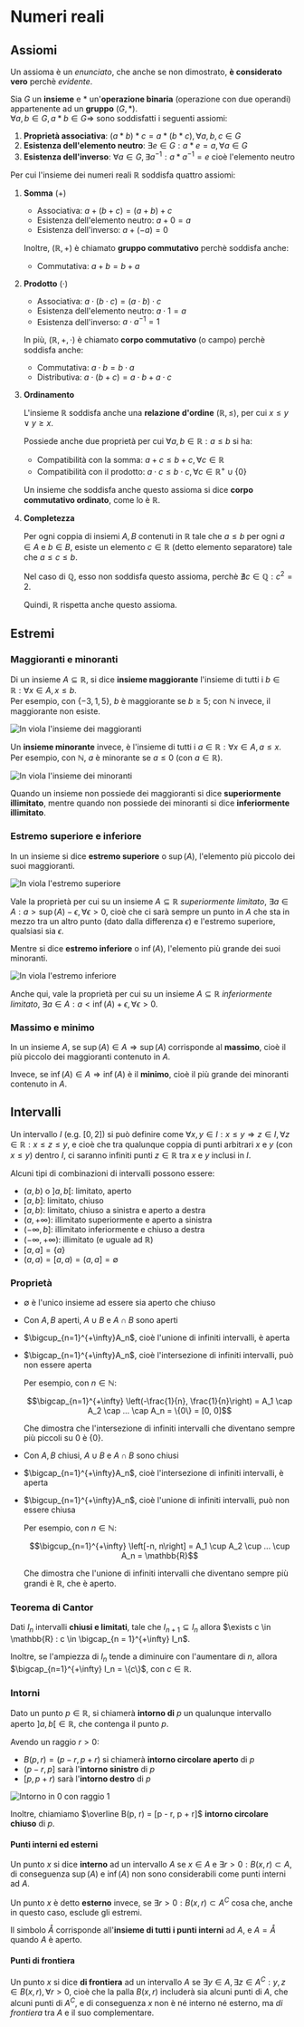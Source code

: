 # Numeri reali

## Assiomi

Un assioma è un _enunciato_, che anche se non dimostrato, **è considerato vero** perchè _evidente_.

Sia $G$ un **insieme** e $\ast$ un'**operazione binaria** (operazione con due operandi) appartenente ad un **gruppo** $(G, \ast)$. \
$\forall a, b \in G, a \ast b \in G \Rightarrow$ sono soddisfatti i seguenti assiomi:
1. **Proprietà associativa**: $(a \ast b) \ast c = a \ast (b \ast c), \forall a, b, c \in G$
2. **Esistenza dell'elemento neutro**: $\exists e \in G : a \ast e = a, \forall a \in G$
3. **Esistenza dell'inverso**: $\forall a \in G, \exists a^{-1} : a \ast a^{-1} = e$ cioè l'elemento neutro

Per cui l'insieme dei numeri reali $\mathbb{R}$ soddisfa quattro assiomi:

1. **Somma** ($+$)
	- Associativa: $a + (b + c) = (a + b) + c$
	- Esistenza dell'elemento neutro: $a + 0 = a$
	- Esistenza dell'inverso: $a + (-a) = 0$

	Inoltre, $(\mathbb{R}, +)$ è chiamato **gruppo commutativo** perchè soddisfa anche:
	- Commutativa: $a + b = b + a$

2. **Prodotto** ($\cdot$)
	- Associativa: $a \cdot (b \cdot c) = (a \cdot b) \cdot c$
	- Esistenza dell'elemento neutro: $a \cdot 1 = a$
	- Esistenza dell'inverso: $a \cdot a^{-1} = 1$

	In più, $(\mathbb{R}, +, \cdot)$ è chiamato **corpo commutativo** (o campo) perchè soddisfa anche:
	- Commutativa: $a \cdot b = b \cdot a$
	- Distributiva: $a \cdot (b + c) = a \cdot b + a \cdot c$

3. **Ordinamento**

	L'insieme $\mathbb{R}$ soddisfa anche una **relazione d'ordine** $(\mathbb{R}, \leq)$, per cui $x \leq y \lor y \geq x$.

	Possiede anche due proprietà per cui $\forall a, b \in \mathbb{R} : a \leq b$ si ha:
	- Compatibilità con la somma: $a + c \leq b + c, \forall c \in \mathbb{R}$
	- Compatibilità con il prodotto: $a \cdot c \leq b \cdot c, \forall c \in \mathbb{R}^+ \cup \{0\}$

	Un insieme che soddisfa anche questo assioma si dice **corpo commutativo ordinato**, come lo è $\mathbb{R}$.

4. **Completezza**

	Per ogni coppia di insiemi $A, B$ contenuti in $\mathbb{R}$ tale che $a \leq b$ per ogni $a \in A$ e $b \in B$, esiste un elemento $c \in \mathbb{R}$ (detto elemento separatore) tale che $a \leq c \leq b$.

	Nel caso di $\mathbb{Q}$, esso non soddisfa questo assioma, perchè $\nexists c \in \mathbb{Q} : c^2 = 2$.

	Quindi, $\mathbb{R}$ rispetta anche questo assioma.

## Estremi

### Maggioranti e minoranti

Di un insieme $A \subseteq \mathbb{R}$, si dice **insieme maggiorante** l'insieme di tutti i $b \in \mathbb{R} : \forall x \in A, x \leq b$. \
Per esempio, con $\{-3, 1, 5\}$, $b$ è maggiorante se $b \geq 5$; con $\mathbb{N}$ invece, il maggiorante non esiste.

![In viola l'insieme dei maggioranti](https://i.imgur.com/hrF0Dll.png)

Un **insieme minorante** invece, è l'insieme di tutti i $a \in \mathbb{R} : \forall x \in A, a \leq x$. \
Per esempio, con $\mathbb{N}$, $a$ è minorante se $a \leq 0$ (con $a \in \mathbb{R}$).

![In viola l'insieme dei minoranti](https://i.imgur.com/WLtHOtA.png)

Quando un insieme non possiede dei maggioranti si dice **superiormente illimitato**, mentre quando non possiede dei minoranti si dice **inferiormente illimitato**.

### Estremo superiore e inferiore

In un insieme si dice **estremo superiore** o $\sup(A)$, l'elemento più piccolo dei suoi maggioranti.

![In viola l'estremo superiore](https://i.imgur.com/9cLTncL.png)

Vale la proprietà per cui su un insieme $A \subseteq \mathbb{R}$ _superiormente limitato_, $\exists a \in A : a > \sup(A) - \epsilon, \forall \epsilon > 0$, cioè che ci sarà sempre un punto in $A$ che sta in mezzo tra un altro punto (dato dalla differenza $\epsilon$) e l'estremo superiore, qualsiasi sia $\epsilon$.

Mentre si dice **estremo inferiore** o $\inf(A)$, l'elemento più grande dei suoi minoranti.

![In viola l'estremo inferiore](https://i.imgur.com/Tf7YnMZ.png)

Anche qui, vale la proprietà per cui su un insieme $A \subseteq \mathbb{R}$ _inferiormente limitato_, $\exists a \in A : a < \inf(A) + \epsilon, \forall \epsilon > 0$.

### Massimo e minimo

In un insieme $A$, se $\sup(A) \in A \Rightarrow \sup(A)$ corrisponde al **massimo**, cioè il più piccolo dei maggioranti contenuto in $A$.

Invece, se $\inf(A) \in A \Rightarrow \inf(A)$ è il **minimo**, cioè il più grande dei minoranti contenuto in $A$.

## Intervalli

Un intervallo $I$ (e.g. $[0, 2]$) si può definire come $\forall x, y \in I : x \leq y \Rightarrow z \in I, \forall z \in \mathbb{R} : x \leq z \leq y$, e cioè che tra qualunque coppia di punti arbitrari $x$ e $y$ (con $x \leq y$) dentro $I$, ci saranno infiniti punti $z \in \mathbb{R}$ tra $x$ e $y$ inclusi in $I$.

Alcuni tipi di combinazioni di intervalli possono essere:
- $(a, b)$ o $]a, b[$: limitato, aperto
- $[a, b]$: limitato, chiuso
- $[a, b)$: limitato, chiuso a sinistra e aperto a destra
- $(a, +\infty)$: illimitato superiormente e aperto a sinistra
- $(-\infty, b]$: illimitato inferiormente e chiuso a destra
- $(-\infty, +\infty)$: illimitato (e uguale ad $\mathbb{R}$)
- $[a, a] = \{a\}$
- $(a, a) = [a, a) = (a, a] = \emptyset$

### Proprietà

- $\emptyset$ è l'unico insieme ad essere sia aperto che chiuso
- Con $A, B$ aperti, $A \cup B$ e $A \cap B$ sono aperti
- $\bigcup_{n=1}^{+\infty}A_n$, cioè l'unione di infiniti intervalli, è aperta
- $\bigcap_{n=1}^{+\infty}A_n$, cioè l'intersezione di infiniti intervalli, può non essere aperta

	Per esempio, con $n \in \mathbb{N}$:

	$$\bigcap_{n=1}^{+\infty} \left(-\frac{1}{n}, \frac{1}{n}\right) = A_1 \cap A_2 \cap ... \cap A_n = \{0\} = [0, 0]$$

	Che dimostra che l'intersezione di infiniti intervalli che diventano sempre più piccoli su $0$ è $\{0\}$.

- Con $A, B$ chiusi, $A \cup B$ e $A \cap B$ sono chiusi
- $\bigcap_{n=1}^{+\infty}A_n$, cioè l'intersezione di infiniti intervalli, è aperta
- $\bigcup_{n=1}^{+\infty}A_n$, cioè l'unione di infiniti intervalli, può non essere chiusa

	Per esempio, con $n \in \mathbb{N}$:

	$$\bigcup_{n=1}^{+\infty} \left[-n, n\right] = A_1 \cup A_2 \cup ... \cup A_n = \mathbb{R}$$

	Che dimostra che l'unione di infiniti intervalli che diventano sempre più grandi è $\mathbb{R}$, che è aperto.

### Teorema di Cantor

Dati $I_n$ intervalli **chiusi e limitati**, tale che $I_{n+1} \subseteq I_n$ allora $\exists c \in \mathbb{R} : c \in \bigcap_{n = 1}^{+\infty} I_n$.

Inoltre, se l'ampiezza di $I_n$ tende a diminuire con l'aumentare di $n$, allora $\bigcap_{n=1}^{+\infty} I_n = \{c\}$, con $c \in \mathbb{R}$.

### Intorni

Dato un punto $p \in \mathbb{R}$, si chiamerà **intorno di** $p$ un qualunque intervallo aperto $]a, b[ \in \mathbb{R}$, che contenga il punto $p$.

Avendo un raggio $r > 0$:
- $B(p, r) = (p - r, p + r)$ si chiamerà **intorno circolare aperto** di $p$
- $(p - r, p]$ sarà l'**intorno sinistro** di $p$
- $[p, p + r)$ sarà l'**intorno destro** di $p$

![Intorno in 0 con raggio 1](https://i.imgur.com/WYNLRpi.png)

Inoltre, chiamiamo $\overline B(p, r) = [p - r, p + r]$ **intorno circolare chiuso** di $p$.

#### Punti interni ed esterni

Un punto $x$ si dice **interno** ad un intervallo $A$ se $x \in A$ e $\exists r > 0 : B(x, r) \subset A$, di conseguenza $\sup(A)$ e $\inf(A)$ non sono considerabili come punti interni ad $A$.

Un punto $x$ è detto **esterno** invece, se $\exists r > 0 : B(x, r) \subset A^C$ cosa che, anche in questo caso, esclude gli estremi.

Il simbolo $\mathring A$ corrisponde all'**insieme di tutti i punti interni** ad $A$, e $A = \mathring A$ quando $A$ è aperto.

#### Punti di frontiera

Un punto $x$ si dice **di frontiera** ad un intervallo $A$ se $\exists y \in A, \exists z \in A^C : y, z \in B(x, r), \forall r > 0$, cioè che la palla $B(x, r)$ includerà sia alcuni punti di $A$, che alcuni punti di $A^C$, e di conseguenza $x$ non è né interno né esterno, ma _di frontiera_ tra $A$ e il suo complementare.

